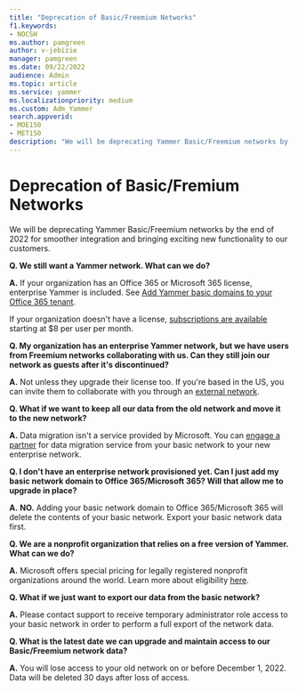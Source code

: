 ```yaml
---
title: "Deprecation of Basic/Freemium Networks"
f1.keywords:
- NOCSH
ms.author: pamgreen
author: v-jebizie
manager: pamgreen
ms.date: 09/22/2022
audience: Admin
ms.topic: article
ms.service: yammer
ms.localizationpriority: medium
ms.custom: Adm_Yammer
search.appverid: 
- MOE150
- MET150
description: "We will be deprecating Yammer Basic/Freemium networks by the end of 2022 for smoother integration and bringing exciting new functionality to our customers."
---
```


# Deprecation of Basic/Fremium Networks

We will be deprecating Yammer Basic/Freemium networks by the end of 2022 for smoother integration and bringing exciting new functionality to our customers.

**Q. We still want a Yammer network. What can we do?**

**A.**  If your organization has an Office 365 or Microsoft 365 license, enterprise Yammer is included. See [Add Yammer basic domains to your Office 365 tenant](/yammer/configure-your-yammer-network/add-basic-domains-to-office-365).

If your organization doesn't have a license, [subscriptions are available](
https://www.microsoft.com/microsoft-365/compare-microsoft-365-enterprise-plans?rtc=1) starting at $8 per user per month.

**Q. My organization has an enterprise Yammer network, but we have users from Freemium networks collaborating with us. Can they still join our network as guests after it's discontinued?**

**A.**  Not unless they upgrade their license too. If you're based in the US, you can invite them to collaborate with you through an [external network](/yammer/work-with-external-users/create-and-manage-an-external-network).

**Q. What if we want to keep all our data from the old network and move it to the new network?**

**A.**  Data migration isn't a service provided by Microsoft. You can [engage a partner](https://go.microsoft.com/fwlink/p/?LinkID=862345&clcid=0x409&culture=en-us&country=US) for data migration service from your basic network to your new enterprise network.

**Q. I don't have an enterprise network provisioned yet. Can I just add my basic network domain to Office 365/Microsoft 365? Will that allow me to upgrade in place?**

**A.**   **NO.** Adding your basic network domain to Office 365/Microsoft 365 will delete the contents of your basic network. Export your basic network data first.

**Q. We are a nonprofit organization that relies on a free version of Yammer. What can we do?**

**A.**  Microsoft offers special pricing for legally registered nonprofit organizations around the world. Learn more about eligibility [here](https://www.microsoft.com/nonprofits/eligibility?activetab=pivot1%3aprimaryr4).

**Q. What if we just want to export our data from the basic network?**

**A.**  Please contact support to receive temporary administrator role access to your basic network in order to perform a full export of the network data.

**Q. What is the latest date we can upgrade and maintain access to our Basic/Freemium network data?**

**A.**  You will lose access to your old network on or before December 1, 2022. Data will be deleted 30 days after loss of access.
